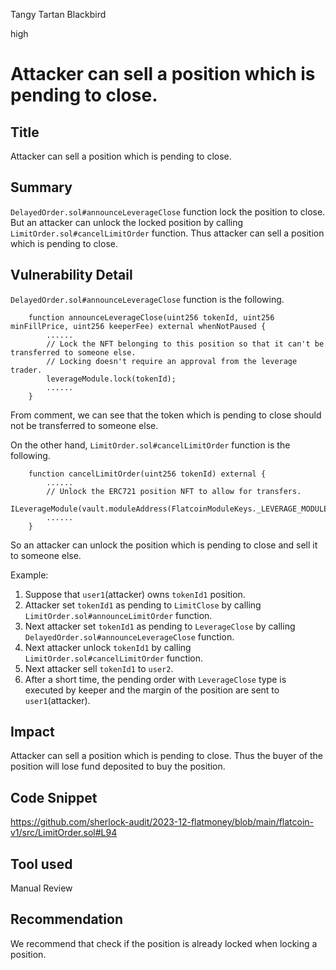 Tangy Tartan Blackbird

high

# Attacker can sell a position which is pending to close.

## Title
Attacker can sell a position which is pending to close.

## Summary
`DelayedOrder.sol#announceLeverageClose` function lock the position to close.
But an attacker can unlock the locked position by calling `LimitOrder.sol#cancelLimitOrder` function.
Thus attacker can sell a position which is pending to close.

## Vulnerability Detail
`DelayedOrder.sol#announceLeverageClose` function is the following.
```solidity
    function announceLeverageClose(uint256 tokenId, uint256 minFillPrice, uint256 keeperFee) external whenNotPaused {
        ......
        // Lock the NFT belonging to this position so that it can't be transferred to someone else.
        // Locking doesn't require an approval from the leverage trader.
        leverageModule.lock(tokenId);
        ......
    }
```
From comment, we can see that the token which is pending to close should not be transferred to someone else.

On the other hand, `LimitOrder.sol#cancelLimitOrder` function is the following.
```solidity
    function cancelLimitOrder(uint256 tokenId) external {
        ......
        // Unlock the ERC721 position NFT to allow for transfers.
        ILeverageModule(vault.moduleAddress(FlatcoinModuleKeys._LEVERAGE_MODULE_KEY)).unlock(tokenId);
        ......
    }
```
So an attacker can unlock the position which is pending to close and sell it to someone else.

Example:
1. Suppose that `user1`(attacker) owns `tokenId1` position.
2. Attacker set `tokenId1` as pending to `LimitClose` by calling `LimitOrder.sol#announceLimitOrder` function.
3. Next attacker set `tokenId1` as pending to `LeverageClose` by calling `DelayedOrder.sol#announceLeverageClose` function.
4. Next attacker unlock `tokenId1` by calling `LimitOrder.sol#cancelLimitOrder` function.
5. Next attacker sell `tokenId1` to `user2`.
6. After a short time, the pending order with `LeverageClose` type is executed by keeper and the margin of the position are sent to `user1`(attacker).

## Impact
Attacker can sell a position which is pending to close.
Thus the buyer of the position will lose fund deposited to buy the position.

## Code Snippet
https://github.com/sherlock-audit/2023-12-flatmoney/blob/main/flatcoin-v1/src/LimitOrder.sol#L94

## Tool used
Manual Review

## Recommendation
We recommend that check if the position is already locked when locking a position.